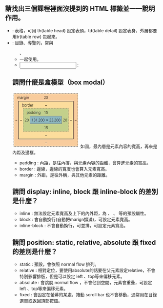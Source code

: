 ## 請找出三個課程裡面沒提到的 HTML 標籤並一一說明作用。
- <table> : 表格，可用 th(table head) 設定表頭，td(table detail) 設定表身，外層都要用tr(table row) 包起來。
- <nav> : 目錄、導覽列，常與 <ul> 、<li> 一起使用。
- <input> :

## 請問什麼是盒模型（box modal）
![box model](box_model.jpg)
如圖，最內層是元素內容的寬高，再來是內距及邊框。
- padding : 內距，是往內撐，與元素內容的距離，會算進元素的寬高。
- border : 邊線，邊線的寬度也會算入元素寬高。
- margin : 外距，是往外稱，與其他元素的距離。

## 請問 display: inline, block 跟 inline-block 的差別是什麼？
- inline : 無法設定元素寬高及上下的內外距，為 <span> 、<a> 、<img> 等的預設屬性。
- block : 會自動換行(自動把marign撐滿)，可設定元素寬高。
- inline-block : 不會自動換行，可並排，可設定元素寬高。

## 請問 position: static, relative, absolute 跟 fixed 的差別是什麼？

- static : 預設，會依照 normal flow 排列。
- relative : 相對定位，要使用absolute的話要在父元素設定relative，不會特別影響排版，但是可以設定 left 、top等來偏移元素。
- absolute : 會跳脫 normal flow ，不會佔到空間，元素會重疊，可設定 left 、top等來偏移元素。
- fixed : 會固定在螢幕的某處，捲動 scroll bar 也不會移動，通常用在目錄選單或返回頂部按鈕。
